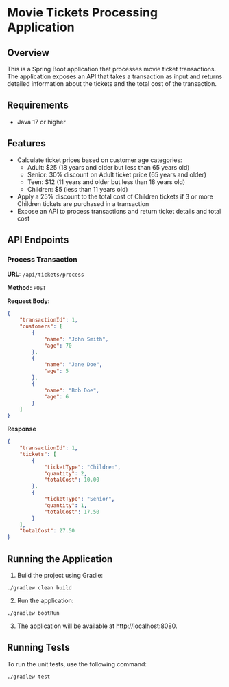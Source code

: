 # Movie Tickets Processing Application

## Overview
This is a Spring Boot application that processes movie ticket transactions. The application exposes an API that takes a transaction as input and returns detailed information about the tickets and the total cost of the transaction.

## Requirements
- Java 17 or higher

## Features
- Calculate ticket prices based on customer age categories:
    - Adult: $25 (18 years and older but less than 65 years old)
    - Senior: 30% discount on Adult ticket price (65 years and older)
    - Teen: $12 (11 years and older but less than 18 years old)
    - Children: $5 (less than 11 years old)
- Apply a 25% discount to the total cost of Children tickets if 3 or more Children tickets are purchased in a transaction
- Expose an API to process transactions and return ticket details and total cost

## API Endpoints

### Process Transaction
**URL:** `/api/tickets/process`

**Method:** `POST`

**Request Body:**
```json
{
    "transactionId": 1,
    "customers": [
        {
            "name": "John Smith",
            "age": 70
        },
        {
            "name": "Jane Doe",
            "age": 5
        },
        {
            "name": "Bob Doe",
            "age": 6
        }
    ]
}
```

**Response**
```json
{
    "transactionId": 1,
    "tickets": [
        {
            "ticketType": "Children",
            "quantity": 2,
            "totalCost": 10.00
        },
        {
            "ticketType": "Senior",
            "quantity": 1,
            "totalCost": 17.50
        }
    ],
    "totalCost": 27.50
}
```

## Running the Application
1. Build the project using Gradle:

```shell
./gradlew clean build
```

2. Run the application:

```shell
./gradlew bootRun
```
3. The application will be available at http://localhost:8080.

## Running Tests
To run the unit tests, use the following command:

```shell
./gradlew test
```